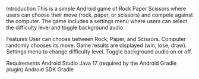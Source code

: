 Introduction
This is a simple Android game of Rock Paper Scissors where users can choose their move (rock, paper, or scissors) and compete against the computer. The game includes a settings menu where users can select the difficulty level and toggle background audio.

Features
User can choose between Rock, Paper, and Scissors.
Computer randomly chooses its move.
Game results are displayed (win, lose, draw).
Settings menu to change difficulty level.
Toggle background audio on or off.

Requirements
Android Studio
Java 17 (required by the Android Gradle plugin)
Android SDK
Gradle


